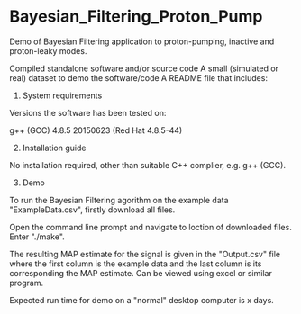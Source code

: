 # Bayesian_Filtering_Proton_Pump
Demo of Bayesian Filtering application to proton-pumping, inactive and proton-leaky modes.


Compiled standalone software and/or source code
A small (simulated or real) dataset to demo the software/code
A README file that includes:
1. System requirements
  
  Versions the software has been tested on:
  
  g++ (GCC) 4.8.5 20150623 (Red Hat 4.8.5-44)

2. Installation guide

  No installation required, other than suitable C++ complier, e.g. g++ (GCC).

3. Demo

  To run the Bayesian Filtering agorithm on the example data "ExampleData.csv", firstly download all files. 

  Open the command line prompt and navigate to loction of downloaded files.
  Enter "./make".

  The resulting MAP estimate for the signal is given in the "Output.csv" file where the first column is the example data and the last column is its corresponding the MAP estimate. Can be viewed using excel or similar program.

  Expected run time for demo on a "normal" desktop computer is x days.
